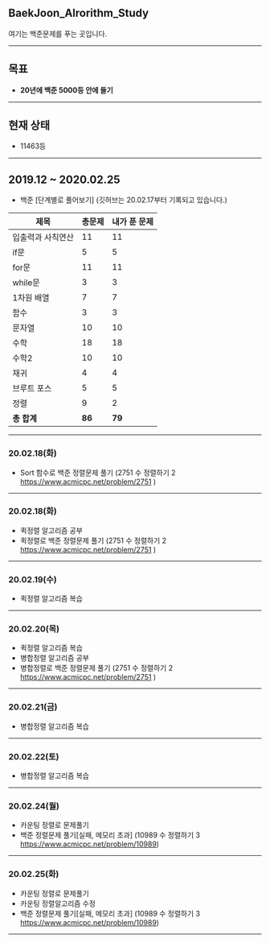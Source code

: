 ## BaekJoon_Alrorithm_Study
여기는 백준문제를 푸는 곳입니다.

---
## 목표

* **20년에 백준 5000등 안에 들기**

---
## 현재 상태

* 11463등
---
## 2019.12 ~ 2020.02.25

* 백준 [단계별로 풀어보기] (깃허브는 20.02.17부터 기록되고 있습니다.)

제목|총문제|내가 푼 문제
---|---|---
입출력과 사칙연산|11|11
if문|5|5
for문|11|11
while문|3|3
1차원 배열|7|7
함수|3|3
문자열|10|10
수학|18|18
수학2|10|10
재귀|4|4
브루트 포스|5|5
정렬|9|2
**총 합계** |**86**|**79**
---

### 20.02.18(화)

* Sort 함수로 백준 정렬문제 풀기 (2751 수 정렬하기 2 https://www.acmicpc.net/problem/2751 )
---

### 20.02.18(화)

* 퀵정렬 알고리즘 공부
* 퀵정렬로 백준 정렬문제 풀기 (2751 수 정렬하기 2 https://www.acmicpc.net/problem/2751 )
---

### 20.02.19(수)

* 퀵정렬 알고리즘 복습
---

### 20.02.20(목)

* 퀵정렬 알고리즘 복습
* 병합정렬 알고리즘 공부
* 병합정렬로 백준 정렬문제 풀기 (2751 수 정렬하기 2 https://www.acmicpc.net/problem/2751 )
---

### 20.02.21(금)

* 병합정렬 알고리즘 복습
---
### 20.02.22(토)

* 병합정렬 알고리즘 복습
---
### 20.02.24(월)

* 카운팅 정렬로 문제풀기
* 백준 정렬문제 풀기[실패, 메모리 초과] (10989 수 정렬하기 3 https://www.acmicpc.net/problem/10989)
---
### 20.02.25(화)

* 카운팅 정렬로 문제풀기
* 카운팅 정렬알고리즘 수정
* 백준 정렬문제 풀기[실패, 메모리 초과] (10989 수 정렬하기 3 https://www.acmicpc.net/problem/10989)
---
